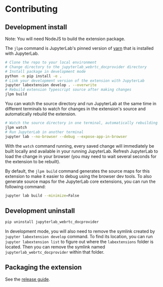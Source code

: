 # Contributing

## Development install

Note: You will need NodeJS to build the extension package.

The `jlpm` command is JupyterLab's pinned version of [yarn](https://yarnpkg.com/) that
is installed with JupyterLab.

```bash
# Clone the repo to your local environment
# Change directory to the jupyterlab_webrtc_docprovider directory
# Install package in development mode
python -m pip install -e .
# Link your development version of the extension with JupyterLab
jupyter labextension develop . --overwrite
# Rebuild extension Typescript source after making changes
jlpm build
```

You can watch the source directory and run JupyterLab at the same time in different
terminals to watch for changes in the extension's source and automatically rebuild the
extension.

```bash
# Watch the source directory in one terminal, automatically rebuilding when needed
jlpm watch
# Run JupyterLab in another terminal
jupyter lab --no-browser --debug --expose-app-in-browser
```

With the `watch` command running, every saved change will immediately be built locally
and available in your running JupyterLab. Refresh JupyterLab to load the change in your
browser (you may need to wait several seconds for the extension to be rebuilt).

By default, the `jlpm build` command generates the source maps for this extension to
make it easier to debug using the browser dev tools. To also generate source maps for
the JupyterLab core extensions, you can run the following command:

```bash
jupyter lab build --minimize=False
```

## Development uninstall

```bash
pip uninstall jupyterlab_webrtc_docprovider
```

In development mode, you will also need to remove the symlink created by
`jupyter labextension develop` command. To find its location, you can run
`jupyter labextension list` to figure out where the `labextensions` folder is located.
Then you can remove the symlink named `jupyterlab_webrtc_docprovider` within that
folder.

## Packaging the extension

See the [release guide](RELEASE.md).
